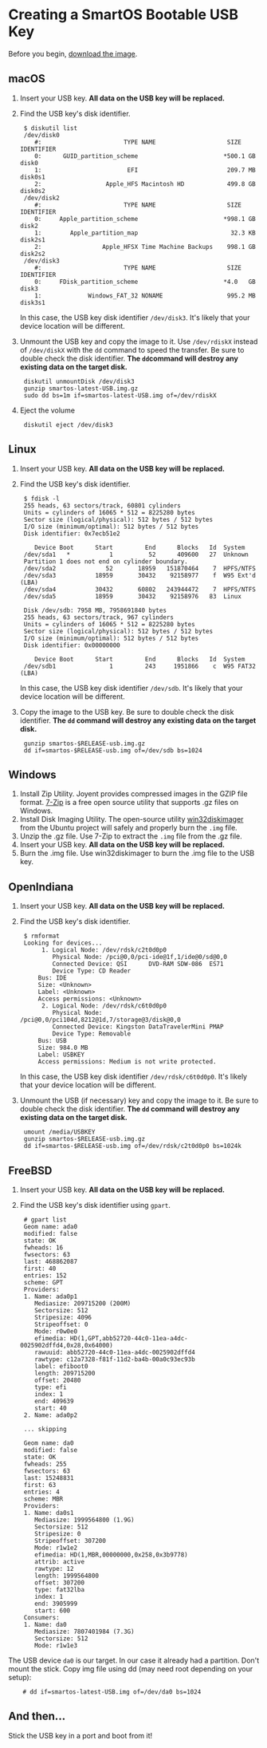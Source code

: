 # Creating a SmartOS Bootable USB Key

Before you begin, [download the image](download-smartos.md).

## macOS

1. Insert your USB key. **All data on the USB key will be replaced.**
2. Find the USB key's disk identifier.

        $ diskutil list
        /dev/disk0
           #:                       TYPE NAME                    SIZE IDENTIFIER
           0:      GUID_partition_scheme                        *500.1 GB   disk0
           1:                        EFI                         209.7 MB   disk0s1
           2:                  Apple_HFS Macintosh HD            499.8 GB   disk0s2
        /dev/disk2
           #:                       TYPE NAME                    SIZE IDENTIFIER
           0:     Apple_partition_scheme                        *998.1 GB   disk2
           1:        Apple_partition_map                          32.3 KB   disk2s1
           2:                 Apple_HFSX Time Machine Backups    998.1 GB   disk2s2
        /dev/disk3
           #:                       TYPE NAME                    SIZE IDENTIFIER
           0:     FDisk_partition_scheme                        *4.0   GB   disk3
           1:             Windows_FAT_32 NONAME                  995.2 MB   disk3s1

   In this case, the USB key disk identifier `/dev/disk3`.
   It's likely that your device location will be different.

3. Unmount the USB key and copy the image to it. Use `/dev/rdiskX`
   instead of `/dev/diskX` with the `dd` command to speed the
    transfer.
    Be sure to double check the disk identifier. **The `dd`command
    will destroy any existing data on the target disk.**

        diskutil unmountDisk /dev/disk3
        gunzip smartos-latest-USB.img.gz
        sudo dd bs=1m if=smartos-latest-USB.img of=/dev/rdiskX

4. Eject the volume

        diskutil eject /dev/disk3

## Linux

1. Insert your USB key. **All data on the USB key will be replaced.**
2. Find the USB key's disk identifier.

        $ fdisk -l
        255 heads, 63 sectors/track, 60801 cylinders
        Units = cylinders of 16065 * 512 = 8225280 bytes
        Sector size (logical/physical): 512 bytes / 512 bytes
        I/O size (minimum/optimal): 512 bytes / 512 bytes
        Disk identifier: 0x7ecb51e2

           Device Boot      Start         End      Blocks   Id  System
        /dev/sda1   *           1          52      409600   27  Unknown
        Partition 1 does not end on cylinder boundary.
        /dev/sda2              52       18959   151870464    7  HPFS/NTFS
        /dev/sda3           18959       30432    92158977    f  W95 Ext'd (LBA)
        /dev/sda4           30432       60802   243944472    7  HPFS/NTFS
        /dev/sda5           18959       30432    92158976   83  Linux

        Disk /dev/sdb: 7958 MB, 7958691840 bytes
        255 heads, 63 sectors/track, 967 cylinders
        Units = cylinders of 16065 * 512 = 8225280 bytes
        Sector size (logical/physical): 512 bytes / 512 bytes
        I/O size (minimum/optimal): 512 bytes / 512 bytes
        Disk identifier: 0x00000000

           Device Boot      Start         End      Blocks   Id  System
        /dev/sdb1               1         243     1951866    c  W95 FAT32 (LBA)

   In this case, the USB key disk identifier `/dev/sdb`.
   It's likely that your device location will be different.

3. Copy the image to the USB key.
   Be sure to double check the disk identifier. **The `dd` command will
   destroy any existing data on the target disk.**

        gunzip smartos-$RELEASE-usb.img.gz
        dd if=smartos-$RELEASE-usb.img of=/dev/sdb bs=1024

## Windows

1. Install Zip Utility.
   Joyent provides compressed images in the GZIP file format.
   [7-Zip](http://www.7-zip.org/) is a free open source utility that
   supports .gz files on Windows.
2. Install Disk Imaging Utility.  The open-source utility
   [win32diskimager](https://wiki.ubuntu.com/Win32DiskImager) from the
   Ubuntu project will safely and properly burn the `.img` file.
3. Unzip the .gz file.  Use 7-Zip to extract the `.img` file from the
   .gz file.
4. Insert your USB key. **All data on the USB key will be replaced.**
5. Burn the .img file.  Use win32diskimager to burn the .img file to the
   USB key.

## OpenIndiana

1. Insert your USB key. **All data on the USB key will be replaced.**
2. Find the USB key's disk identifier.

        $ rmformat
        Looking for devices...
             1. Logical Node: /dev/rdsk/c2t0d0p0
                Physical Node: /pci@0,0/pci-ide@1f,1/ide@0/sd@0,0
                Connected Device: QSI      DVD-RAM SDW-086  ES71
                Device Type: CD Reader
            Bus: IDE
            Size: <Unknown>
            Label: <Unknown>
            Access permissions: <Unknown>
             2. Logical Node: /dev/rdsk/c6t0d0p0
                Physical Node: /pci@0,0/pci104d,8212@1d,7/storage@3/disk@0,0
                Connected Device: Kingston DataTravelerMini PMAP
                Device Type: Removable
            Bus: USB
            Size: 984.0 MB
            Label: USBKEY
            Access permissions: Medium is not write protected.

    In this case, the USB key disk identifier `/dev/rdsk/c6t0d0p0`.
    It's likely that your device location will be different.

3. Unmount the USB (if necessary) key and copy the image to it.
   Be sure to double check the disk identifier. **The `dd` command
   will destroy any existing data on the target disk.**

        umount /media/USBKEY
        gunzip smartos-$RELEASE-usb.img.gz
        dd if=smartos-$RELEASE-usb.img of=/dev/rdsk/c2t0d0p0 bs=1024k

## FreeBSD

1. Insert your USB key. **All data on the USB key will be replaced.**
2. Find the USB key's disk identifier using `gpart`.

        # gpart list
        Geom name: ada0
        modified: false
        state: OK
        fwheads: 16
        fwsectors: 63
        last: 468862087
        first: 40
        entries: 152
        scheme: GPT
        Providers:
        1. Name: ada0p1
           Mediasize: 209715200 (200M)
           Sectorsize: 512
           Stripesize: 4096
           Stripeoffset: 0
           Mode: r0w0e0
           efimedia: HD(1,GPT,abb52720-44c0-11ea-a4dc-0025902dffd4,0x28,0x64000)
           rawuuid: abb52720-44c0-11ea-a4dc-0025902dffd4
           rawtype: c12a7328-f81f-11d2-ba4b-00a0c93ec93b
           label: efiboot0
           length: 209715200
           offset: 20480
           type: efi
           index: 1
           end: 409639
           start: 40
        2. Name: ada0p2

        ... skipping

        Geom name: da0
        modified: false
        state: OK
        fwheads: 255
        fwsectors: 63
        last: 15248831
        first: 63
        entries: 4
        scheme: MBR
        Providers:
        1. Name: da0s1
           Mediasize: 1999564800 (1.9G)
           Sectorsize: 512
           Stripesize: 0
           Stripeoffset: 307200
           Mode: r1w1e2
           efimedia: HD(1,MBR,00000000,0x258,0x3b9778)
           attrib: active
           rawtype: 12
           length: 1999564800
           offset: 307200
           type: fat32lba
           index: 1
           end: 3905999
           start: 600
        Consumers:
        1. Name: da0
           Mediasize: 7807401984 (7.3G)
           Sectorsize: 512
           Mode: r1w1e3

The USB device `da0` is our target. In our case it already had a partition.
Don't mount the stick.  Copy img file using dd (may need root depending on
your setup):

        # dd if=smartos-latest-USB.img of=/dev/da0 bs=1024

<!-- markdownlint-disable no-trailing-punctuation -->
## And then...
<!-- markdownlint-enable no-trailing-punctuation -->

Stick the USB key in a port and boot from it!
